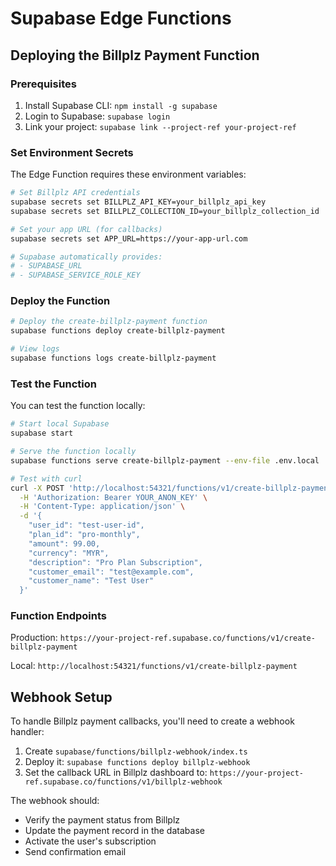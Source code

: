 # Supabase Edge Functions

## Deploying the Billplz Payment Function

### Prerequisites
1. Install Supabase CLI: `npm install -g supabase`
2. Login to Supabase: `supabase login`
3. Link your project: `supabase link --project-ref your-project-ref`

### Set Environment Secrets

The Edge Function requires these environment variables:

```bash
# Set Billplz API credentials
supabase secrets set BILLPLZ_API_KEY=your_billplz_api_key
supabase secrets set BILLPLZ_COLLECTION_ID=your_billplz_collection_id

# Set your app URL (for callbacks)
supabase secrets set APP_URL=https://your-app-url.com

# Supabase automatically provides:
# - SUPABASE_URL
# - SUPABASE_SERVICE_ROLE_KEY
```

### Deploy the Function

```bash
# Deploy the create-billplz-payment function
supabase functions deploy create-billplz-payment

# View logs
supabase functions logs create-billplz-payment
```

### Test the Function

You can test the function locally:

```bash
# Start local Supabase
supabase start

# Serve the function locally
supabase functions serve create-billplz-payment --env-file .env.local

# Test with curl
curl -X POST 'http://localhost:54321/functions/v1/create-billplz-payment' \
  -H 'Authorization: Bearer YOUR_ANON_KEY' \
  -H 'Content-Type: application/json' \
  -d '{
    "user_id": "test-user-id",
    "plan_id": "pro-monthly",
    "amount": 99.00,
    "currency": "MYR",
    "description": "Pro Plan Subscription",
    "customer_email": "test@example.com",
    "customer_name": "Test User"
  }'
```

### Function Endpoints

Production: `https://your-project-ref.supabase.co/functions/v1/create-billplz-payment`

Local: `http://localhost:54321/functions/v1/create-billplz-payment`

## Webhook Setup

To handle Billplz payment callbacks, you'll need to create a webhook handler:

1. Create `supabase/functions/billplz-webhook/index.ts`
2. Deploy it: `supabase functions deploy billplz-webhook`
3. Set the callback URL in Billplz dashboard to: `https://your-project-ref.supabase.co/functions/v1/billplz-webhook`

The webhook should:
- Verify the payment status from Billplz
- Update the payment record in the database
- Activate the user's subscription
- Send confirmation email
